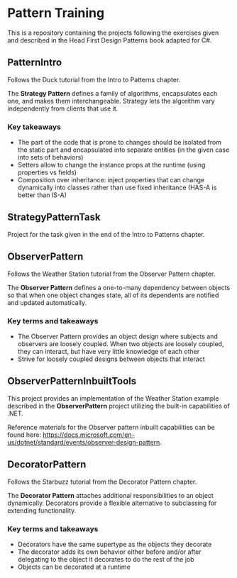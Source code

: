 # Pattern Training

This is a repository containing the projects following the exercises given and described in the Head First Design Patterns book adapted for C#.

## PatternIntro

Follows the Duck tutorial from the Intro to Patterns chapter. 

The **Strategy Pattern** defines a family of algorithms, encapsulates each one, and makes them interchangeable. Strategy lets the algorithm vary independently from clients that use it.

### Key takeaways
- The part of the code that is prone to changes should be isolated from the static part and encapsulated into separate entities (in the given case into sets of behaviors)
- Setters allow to change the instance props at the runtime (using properties vs fields)
- Composition over inheritance: inject properties that can change dynamically into classes rather than use fixed inheritance (HAS-A is better than IS-A)

## StrategyPatternTask

Project for the task given in the end of the Intro to Patterns chapter.

## ObserverPattern

Follows the Weather Station tutorial from the Observer Pattern chapter.

The **Observer Pattern** defines a one-to-many dependency between objects so that when one object changes state, all of its dependents are notified and updated automatically.

### Key terms and takeaways
- The Observer Pattern provides an object design where subjects and observers are loosely coupled. When two objects are loosely coupled, they can interact, but have very little knowledge of each other
- Strive for loosely coupled designs between objects that interact

## ObserverPatternInbuiltTools

This project provides an implementation of the Weather Station example described in the **ObserverPattern** project utilizing the built-in capabilities of .NET.

Reference materials for the Observer pattern inbuilt capabilities can be found here: https://docs.microsoft.com/en-us/dotnet/standard/events/observer-design-pattern.

## DecoratorPattern

Follows the Starbuzz tutorial from the Decorator Pattern chapter.

The **Decorator Pattern** attaches additional responsibilities to an object dynamically. Decorators provide a flexible alternative to subclassing for extending functionality.

### Key terms and takeaways
- Decorators have the same supertype as the objects they decorate
- The decorator adds its own behavior either before and/or after delegating to the object it decorates to do the rest of the job
- Objects can be decorated at a runtime